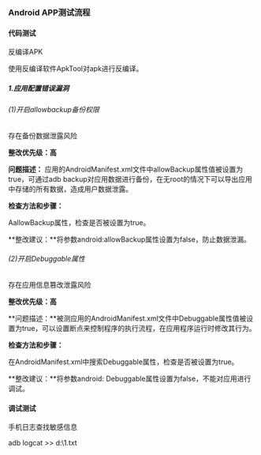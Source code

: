 ### Android APP测试流程

#### 代码测试

反编译APK

使用反编译软件ApkTool对apk进行反编译。

##### 1.应用配置错误漏洞

###### (1)开启allowbackup备份权限

存在备份数据泄露风险

**整改优先级：高**

**问题描述：** 应用的AndroidManifest.xml文件中allowBackup属性值被设置为true，可通过adb backup对应用数据进行备份，在无root的情况下可以导出应用中存储的所有数据，造成用户数据泄露。

**检查方法和步骤：**

AallowBackup属性，检查是否被设置为true。

**整改建议：**将参数android:allowBackup属性设置为false，防止数据泄漏。



###### (2)开启Debuggable属性

存在应用信息篡改泄露风险

**整改优先级：高**

**问题描述：**被测应用的AndroidManifest.xml文件中Debuggable属性值被设置为true，可以设置断点来控制程序的执行流程，在应用程序运行时修改其行为。

**检查方法和步骤：**

在AndroidManifest.xml中搜索Debuggable属性，检查是否被设置为true。

**整改建议：**将参数android: Debuggable属性设置为false，不能对应用进行调试。



#### 调试测试

手机日志查找敏感信息

adb logcat  >> d:\\1.txt  